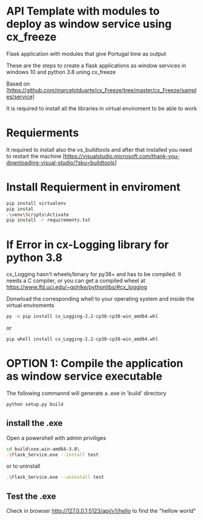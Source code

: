 # API Template with modules to deploy as window service using cx_freeze
Flask application with modules that give Portugal time as output

These are the steps to create a flask applications as window services in windows 10 and python 3.8 uning cx_freeze

Based on [https://github.com/marcelotduarte/cx_Freeze/tree/master/cx_Freeze/samples/service]


It is required to install all the libraries in virtual enviroment to be able to work

# Requierments
It required to install also the vs_buildtools and after that installed you need to restart the machine
[https://visualstudio.microsoft.com/thank-you-downloading-visual-studio/?sku=buildtools]


# Install Requierment in enviroment 
```sh
pip install virtualenv 
pip instal
.\venv\Scripts\Activate
pip install -r requirements.txt
```

# If Error in cx-Logging library for python 3.8
cx_Logging hasn't wheels/binary for py38+ and has to be compiled. It needs a C compiler, or you can get a compiled wheel at https://www.lfd.uci.edu/~gohlke/pythonlibs/#cx_logging

Donwload the corresponding whell to your operating system and inside the virtual enviroments 
```sh
py -m pip install cx_Logging-2.2-cp38-cp38-win_amd64.whl
```
or
```sh
pip whell install cx_Logging-2.2-cp38-cp38-win_amd64.whl
```


# OPTION 1: Compile the application as window service executable 
The following commannd will generate a .exe in  'build' directory

```sh
python setup.py build
```

## install the .exe  
Open a powershell with admin priviliges 
```sh
cd build\exe.win-amd64-3.8\
.\Flask_Service.exe --install test
```
or to uninstall
```sh
.\Flask_Service.exe --uninstall test
```
## Test the .exe  
Check in browser http://127.0.0.1:5123/api/v1/hello to find the "hellow world" 
